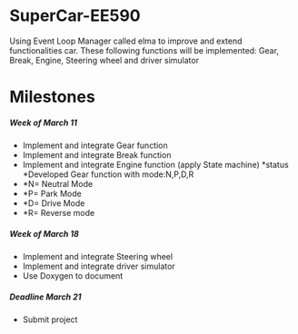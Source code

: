 # SuperCar-EE590
Using Event Loop Manager called elma to improve and extend functionalities  car. These following functions will be implemented: Gear, Break, Engine, Steering wheel and driver simulator
# Milestones
##### Week of March 11
* Implement and integrate Gear function
* Implement and integrate Break function
* Implement and integrate Engine function (apply State machine)
*status
*Developed Gear function with mode:N,P,D,R
* *N= Neutral Mode
* *P= Park Mode
* *D= Drive Mode
* *R= Reverse mode 


##### Week of March 18 
* Implement and integrate Steering wheel 
* Implement and integrate driver simulator 
* Use Doxygen to document 

##### Deadline March 21
* Submit project 




